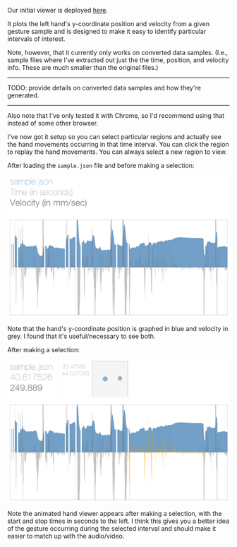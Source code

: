 Our initial viewer is deployed [here](http://joyrexus.github.io/sandbox/leap/viewer/).

It plots the left hand's y-coordinate position and velocity from a given gesture sample and is designed to make it easy to identify particular intervals of interest.

Note, however, that it currently only works on converted data samples.  (I.e., sample files where I've extracted out just the the time, position, and velocity info.  These are much smaller than the original files.)  

---

TODO: provide details on converted data samples and how they're generated.

---

Also note that I've only tested it with Chrome, so I'd recommend using that instead of some other browser.

I've now got it setup so you can select particular regions and actually see the hand movements occurring in that time interval.  You can click the region to replay the hand movements.  You can always select a new region to view.

After loading the `sample.json` file and before making a selection:

![pre-selection](images/pre-selection.png)

Note that the hand's y-coordinate position is graphed in blue and velocity in grey.  I found that it's useful/necessary to see both. 

After making a selection:

![post-selection](images/post-selection.png)

Note the animated hand viewer appears after making a selection, with the start and stop times in seconds to the left.  I think this gives you a better idea of the gesture occurring during the selected interval and should make it easier to match up with the audio/video.
